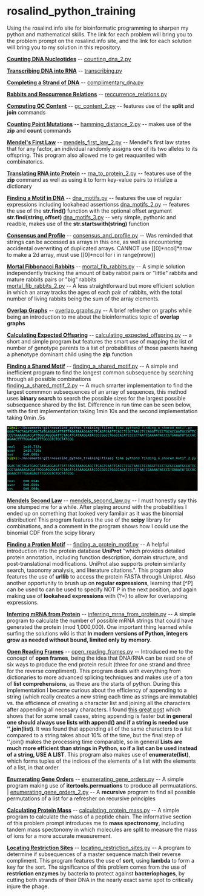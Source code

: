 # rosalind_python_training

Using the rosalind.info site for bioinformatic programming to sharpen my python and mathematical skills. The link for each problem will bring you to the problem prompt on the rosalind.info site, and the link for each solution will bring you to my solution in this repository.

[**Counting DNA Nucleotides**](http://rosalind.info/problems/dna/) -- [counting_dna_2.py](files/counting_dna_2.py)

[**Transcribing DNA into RNA**](http://rosalind.info/problems/rna/) -- [transcribing.py](files/transcribing.py)

[**Completing a Strand of DNA**](http://rosalind.info/problems/revc/) -- [complimentary_dna.py](files/complimentary_dna.py)

[**Rabbits and Reccurrence Relations**](http://rosalind.info/problems/fib/) -- [reccurrence_relations.py](files/reccurrence_relations.py)

[**Computing GC Content**](http://rosalind.info/problems/gc/) -- [gc_content_2.py](files/gc_content_2.py) -- features use of the **split** and **join** commands

[**Counting Point Mutations**](http://rosalind.info/problems/hamm/) -- [hamming_distance_2.py](files/hamming_distance_2.py) -- makes use of the **zip** and **count** commands

[**Mendel's First Law**](http://rosalind.info/problems/iprb/) -- [mendels_first_law_2.py](files/mendels_first_law_2.py) -- Mendel's first law states that for any factor, an individual randomly assigns one of its two alleles to its offspring. This program also allowed me to get reaquanited with combinatorics.

[**Translating RNA into Protein**](http://rosalind.info/problems/prot/) -- [rna_to_protein_2.py](files/rna_to_protein_2.py) -- features use of the **zip** command as well as using it to form key-value pairs to intialize a dictionary

[**Finding a Motif in DNA**](http://rosalind.info/problems/subs/) -- 
                          [dna_motifs.py](files/dna_motifs.py) -- features the use of regular expressions including 
                                                                  lookahead assertionss
                          [dna_motifs_2.py](files/dna_motifs_2.py) -- features the use of the **str.find()** function with the
                                                                  optional offset argument **str.find(string,offset)**
                          [dna_motifs_3.py](files/dna_motifs_3.py) -- very simple, pythonic and readble, makes use of the 
                                                                      **str.startswith(string)** function
                                                                      
[**Consensus and Profile**](http://rosalind.info/problems/cons/) -- [consensus_and_profile.py](files/consensus_and_profile.py) -- Was reminded that strings can be accessed as arrays in this one, as well as encountering accidental overwriting of duplicated arrays. CANNOT use \[\[0]\*ncol]\*nrow to make a 2d array, must use \[\[0]\*ncol for i in range(nrow)]      

[**Mortal Fibbonacci Rabbits**](http://rosalind.info/problems/fibd/) -- 
                            [mortal_fib_rabbits.py](files/mortal_fib_rabbits.py) -- A simple solution independently tracking the amount of baby rabbit pairs or "little" rabbits and mature rabbits pairs or "big" rabbits                                                                                                                  
                                       [mortal_fib_rabbits_2.py](files/mortal_fib_rabbits_2.py) -- A less straightforward but more efficient solution in which an array tracks the ages of each pair of rabbits, with the total number of living rabbits being the sum of the array elements.

[**Overlap Graphs**](http://rosalind.info/problems/grph/) -- [overlap_graphs.py](files/overlap_graphs.py) -- A brief refresher on graphs while being an introduction to me about the bioinformatics topic of **overlap graphs**

[**Calculating Expected Offspring**](http://rosalind.info/problems/iev) -- [calculating_expected_offspring.py](files/calculating_expected_offspring.py) -- a short and simple program but features the smart use of mapping the list of number of genotype parents to a list of probabilities of those parents having a phenotype dominant child using the **zip** function

[**Finding a Shared Motif**](http://rosalind.info/problems/lcsm/) -- [finding_a_shared_motif.py](files/finding_a_shared_motif.py) -- A simple and inefficient program to find the longest common subsequence by searching through all possible combinations                                                 
[finding_a_shared_motif_2.py](files/finding_a_shared_motif_2.py) -- A much smarter implementation to find the largest commmon subsequences of an array of sequences, this method uses **binary search** to search the possible sizes for the largest possible subsequence shared by the list. Difference in run time can be seen below, with the first implementation taking 1min 10s and the second implementation taking 0min .5s

<img src="files/time_diff.png" alt="drawing" width="1000"/>

[**Mendels Second Law**](http://rosalind.info/problems/lia/) -- [mendels_second_law.py](files/mendels_second_law.py) -- I must honestly say this one stumped me for a while. After playing around with the probabilities I ended up on something that looked very familair as it was the binomial distribution! This program features the use of the **scipy** library for combinations, and a comment in the program shows how I could use the binomial CDF from the scipy library 

[**Finding a Protien Motif**](http://rosalind.info/problems/mprt/) -- [finding_a_protein_motif.py](files/finding_a_protein_motif.py) -- A helpful introduction into the protein database **UniProt** "which provides detailed protein annotation, including function description, domain structure, and post-translational modifications. UniProt also supports protein similarity search, taxonomy analysis, and literature citations.". This program also features the use of **urllib** to access the protein FASTA through Uniprot. Also another opportunity to brush up on **regular expressions**, learning that \[^P] can be used to can be used to specify NOT P in the next position, and again making use of **lookahead expressions** with (?=) to allow for overlapping expressions. 

[**Inferring mRNA from Protein**](http://rosalind.info/problems/mrna/) -- [inferring_mrna_from_protein.py](files/inferring_mrna_from_protein.py) -- A simple program to calculate the number of possible mRNA strings that could have generated the protein (mod 1,000,000). One important thing learned while surfing the solutions wiki is that **In modern versions of Python, integers grow as needed without bound, limited only by memory**.

[**Open Reading Frames**](http://rosalind.info/problems/orf/) -- [open_reading_frames.py](files/open_reading_frames.py) -- Introduced me to the concept of **open frames**, being the idea that DNA/RNA can be read one of six ways to produce the end protein result (three for one strand and three for the reverse compliment). This program deals with everything from dictionaries to more advanced splicing techniques and makes use of a ton of **list comprehensions**, as these are the starts of python. During this implementation I became curious about the efficiency of appending to a string (which really creates a new string each time as strings are immutable) vs. the efficience of creating a character list and joining all the characters after appending all necesary characters. I found [this great post](https://stackoverflow.com/questions/1349311/python-string-join-is-faster-than-but-whats-wrong-here) which shows that for some small cases, string appending is faster but **in general one should always use lists with append() and if a string is needed use ''.join(list)**. It was found that appending all of the same characters to a list compared to a string takes about 10% of the time, but the final step of ''.join() makes the processing time comparable, so in general **Lists are much more efficient than strings in Python, so if a list can be used instead of a string, USE A LIST**. This program also makes use of **enumerate(list)**, which forms tuples of the indices of the elements of a list with the elements of a list, in that order. 

[**Enumerating Gene Orders**](http://rosalind.info/problems/perm/) -- [enumerating_gene_orders.py](files/enumerating_gene_orders.py) -- A simple program making use of **itertools.permuations** to produce all permuatations. | [enumerating_gene_orders_2.py](files/enumerating_gene_orders_2.py) -- A **recursive** program to find all possible permutations of a list for a refresher on recursive principles

[**Calculating Protein Mass**](http://rosalind.info/problems/prtm/) -- [calculating_protein_mass.py](files/calculating_protein_mass.py) -- A simple program to calculate the mass of a peptide chain. The informative section of this problem prompt introduces me to **mass spectronomy**, including tandem mass spectonomy in which molecules are split to measure the mass of ions for a more accurate measurement.

[**Locating Restriction Sites**](http://rosalind.info/problems/revp/) -- [locating_restriction_sites.py](files/locating_restriction_sites.py) -- A program to determine if subsequences of a master sequence match their reverse compliment. This program features the use of **sort**, using **lambda** to form a key for the sort. The significance of this problem comes from the use of **restriction enzymes** by bacteria to protect against **bacteriophages**, by cutting both strands of their DNA in the nearly exact same spot to critically injure the phage.
